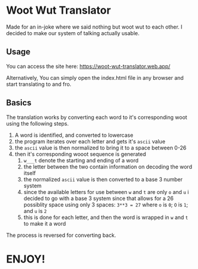 # Woot Wut Translator

Made for an in-joke where we said nothing but woot wut to each other. I decided to make our system of talking actually usable.

## Usage
You can access the site here:
https://woot-wut-translator.web.app/

Alternatively,
You can simply open the index.html file in any browser and start translating to and fro.


## Basics
The translation works by converting each word to it's corresponding woot using the following steps.
1. A word is identified, and converted to lowercase
2. the program iterates over each letter and gets it's `ascii` value
3. the `ascii` value is then normalized to bring it to a space between 0-26
4. then it's corresponding wooot sequence is generated
   1. `w___t` denote the starting and ending of a word
   2. the letter between the two contain information on decoding the word itself
   3. the normalized `ascii` value is then converted to a base 3 number system
   4. since the available letters for use between `w` and `t` are only `o` and `u` i decided to go with a base 3 system since that allows for a 26 possiblity space using only 3 spaces: `3**3 = 27` where `o` is `0`; `O` is `1`; and `u` is `2`
   5. this is done for each letter, and then the word is wrapped in `w` and `t` to make it a word

The process is reversed for converting back.

# ENJOY!
